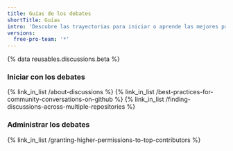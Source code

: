 ```yaml
---
title: Guías de los debates
shortTitle: Guías
intro: 'Descubre las trayectorias para iniciar o aprende las mejores prácticas para participar o monitorear los debates de tu comunidad.'
versions:
  free-pro-team: '*'
---
```


{% data reusables.discussions.beta %}

### Iniciar con los debates

{% link_in_list /about-discussions %}
{% link_in_list /best-practices-for-community-conversations-on-github %}
{% link_in_list /finding-discussions-across-multiple-repositories %} <!--
{% link_in_list /managing-notifications-for-discussions %} -->

### Administrar los debates

{% link_in_list /granting-higher-permissions-to-top-contributors %}

<!--<!-- Commenting out what is only nice to have for discussions release
{% link_in_list /updating-your-contributing-guidelines-with-discussions %}
-->


<!--
### Discussions and open source projects
{% link_in_list /collaborating-on-open-source-projects-in-discussions %}
{% link_in_list /welcoming-contributions-to-your-communitys-discussions %}
-->
